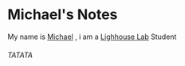 # Michael's Notes
My name is [Michael](https://github.com/kmiecik013) , i am a [Lighhouse Lab](https://www.lighthouselabs.ca/) Student

###### TATATA

